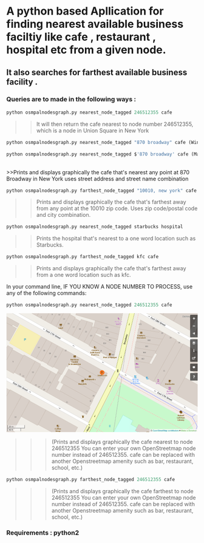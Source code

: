# A python based Apllication for finding nearest available business faciltiy like cafe , restaurant , hospital etc from a given node.

## It also searches for farthest available business facility .

### Queries are to made in the following ways :
```python
python osmpalnodesgraph.py nearest_node_tagged 246512355 cafe 
```

>>It will then return the cafe nearest to node number 246512355, which is a node in     Union Square in New York <br/>
```python
python osmpalnodesgraph.py nearest_node_tagged "870 broadway" cafe (Windows)
```
```python
python osmpalnodesgraph.py nearest_node_tagged $'870 broadway' cafe (Mac or Linux)
```


<br/>
>>Prints and displays graphically the cafe that's nearest any point at 870 Broadway in New York uses street address and street name combination <br/>

```python
python osmpalnodesgraph.py farthest_node_tagged "10010, new york" cafe
````

>>Prints and displays graphically the cafe that's farthest away from any point at the 10010 zip code. Uses zip code/postal code and city combination.<br/>

```python
python osmpalnodesgraph.py nearest_node_tagged starbucks hospital
```


>>Prints the hospital that's nearest to a one word location such as Starbucks.<br/>
```python
python osmpalnodesgraph.py farthest_node_tagged kfc cafe
```

>>Prints and displays graphically the cafe that's farthest away from a one word location such as kfc.<br/>

In your command line, IF YOU KNOW A NODE NUMBER TO PROCESS, use any of the following commands:<br/>
```python
python osmpalnodesgraph.py nearest_node_tagged 246512355 cafe
 ```
 
 
![alt text](output.png "Logo Title Text 1")
<br/>

>>>(Prints and displays graphically the cafe nearest to node 246512355 You can enter your own OpenStreetmap node number instead of 246512355. cafe can be replaced with another Openstreetmap amenity such as bar, restaurant, school, etc.)<br/>

```python
python osmpalnodesgraph.py farthest_node_tagged 246512355 cafe
```


>>>(Prints and displays graphically the cafe farthest to node 246512355 You can enter your own OpenStreetmap node number instead of 246512355. cafe can be replaced with another Openstreetmap amenity such as bar, restaurant, school, etc.)<br/>


### **Requirements :  python2**

